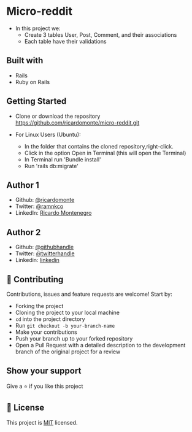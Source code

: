 # Micro-reddit 

- In this project we:
  - Create 3 tables User, Post, Comment, and their associations
  - Each table have their validations
 

## Built with

- Rails
- Ruby on Rails


## Getting Started

- Clone or download the repository https://github.com/ricardomonte/micro-reddit.git

- For Linux Users (Ubuntu):
    - In the folder that contains the cloned repository,right-click.
    - Click in the option Open in Terminal (this will open the Terminal)
    - In Terminal run 'Bundle install'
    - Run 'rails db:migrate'


## Author 1

- Github: [@ricardomonte](https://github.com/ricardomonte)
- Twitter: [@ramnkco](https://twitter.com/ramnkco)
- LinkedIn: [Ricardo Montenegro](https://www.linkedin.com/in/ricardo-antonio-montenegro-nu%C3%B1ez-87a74944/)

## Author 2

- Github: [@githubhandle](https://github.com/Kingobaino1)
- Twitter: [@twitterhandle](https://twitter.com/ibehkingso)
- Linkedin: [linkedin](https://www.linkedin.com/in/ibeh-kingsley-obinna-568596177) 

## 🤝 Contributing

Contributions, issues and feature requests are welcome! Start by:

- Forking the project
- Cloning the project to your local machine
- `cd` into the project directory
- Run `git checkout -b your-branch-name`
- Make your contributions
- Push your branch up to your forked repository
- Open a Pull Request with a detailed description to the development branch of the original project for a review

## Show your support

Give a ⭐️ if you like this project

##  :memo: License

This project is [MIT](LICENSE) licensed.
